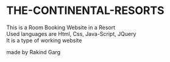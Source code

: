 # THE-CONTINENTAL-RESORTS
This is a Room Booking Website in a Resort<BR>
Used languages are Html, Css, Java-Script, JQuery<br>
It is a type of working website<br>

made by Rakind Garg
